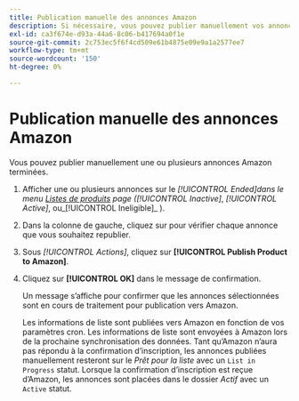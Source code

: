 ```yaml
---
title: Publication manuelle des annonces Amazon
description: Si nécessaire, vous pouvez publier manuellement vos annonces Amazon terminées à partir de votre administrateur Commerce.
exl-id: ca3f674e-d93a-44a6-8c06-b417694a0f1e
source-git-commit: 2c753ec5f6f4cd509e61b4875e09e9a1a2577ee7
workflow-type: tm+mt
source-wordcount: '150'
ht-degree: 0%

---
```


# Publication manuelle des annonces Amazon

Vous pouvez publier manuellement une ou plusieurs annonces Amazon terminées.

1. Afficher une ou plusieurs annonces sur le _[!UICONTROL Ended]_dans le menu [Listes de produits](./managing-product-listings.md) page (_[!UICONTROL Inactive]_, _[!UICONTROL Active]_, ou_[!UICONTROL Ineligible]_ ).

1. Dans la colonne de gauche, cliquez sur pour vérifier chaque annonce que vous souhaitez republier.

1. Sous _[!UICONTROL Actions]_, cliquez sur **[!UICONTROL Publish Product to Amazon]**.

1. Cliquez sur **[!UICONTROL OK]** dans le message de confirmation.

   Un message s’affiche pour confirmer que les annonces sélectionnées sont en cours de traitement pour publication vers Amazon.

   Les informations de liste sont publiées vers Amazon en fonction de vos paramètres cron. Les informations de liste sont envoyées à Amazon lors de la prochaine synchronisation des données. Tant qu’Amazon n’aura pas répondu à la confirmation d’inscription, les annonces publiées manuellement resteront sur le _Prêt pour la liste_ avec un `List in Progress` statut. Lorsque la confirmation d’inscription est reçue d’Amazon, les annonces sont placées dans le dossier _Actif_ avec un `Active` statut.
